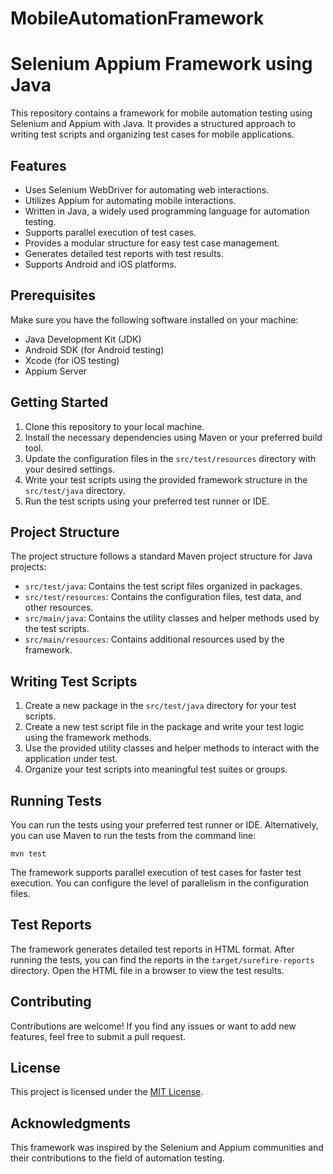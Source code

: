 # MobileAutomationFramework
# Selenium Appium Framework using Java

This repository contains a framework for mobile automation testing using Selenium and Appium with Java. It provides a structured approach to writing test scripts and organizing test cases for mobile applications.

## Features

- Uses Selenium WebDriver for automating web interactions.
- Utilizes Appium for automating mobile interactions.
- Written in Java, a widely used programming language for automation testing.
- Supports parallel execution of test cases.
- Provides a modular structure for easy test case management.
- Generates detailed test reports with test results.
- Supports Android and iOS platforms.

## Prerequisites

Make sure you have the following software installed on your machine:

- Java Development Kit (JDK)
- Android SDK (for Android testing)
- Xcode (for iOS testing)
- Appium Server

## Getting Started

1. Clone this repository to your local machine.
2. Install the necessary dependencies using Maven or your preferred build tool.
3. Update the configuration files in the `src/test/resources` directory with your desired settings.
4. Write your test scripts using the provided framework structure in the `src/test/java` directory.
5. Run the test scripts using your preferred test runner or IDE.

## Project Structure

The project structure follows a standard Maven project structure for Java projects:

- `src/test/java`: Contains the test script files organized in packages.
- `src/test/resources`: Contains the configuration files, test data, and other resources.
- `src/main/java`: Contains the utility classes and helper methods used by the test scripts.
- `src/main/resources`: Contains additional resources used by the framework.

## Writing Test Scripts

1. Create a new package in the `src/test/java` directory for your test scripts.
2. Create a new test script file in the package and write your test logic using the framework methods.
3. Use the provided utility classes and helper methods to interact with the application under test.
4. Organize your test scripts into meaningful test suites or groups.

## Running Tests

You can run the tests using your preferred test runner or IDE. Alternatively, you can use Maven to run the tests from the command line:

```
mvn test
```

The framework supports parallel execution of test cases for faster test execution. You can configure the level of parallelism in the configuration files.

## Test Reports

The framework generates detailed test reports in HTML format. After running the tests, you can find the reports in the `target/surefire-reports` directory. Open the HTML file in a browser to view the test results.

## Contributing

Contributions are welcome! If you find any issues or want to add new features, feel free to submit a pull request.

## License

This project is licensed under the [MIT License](LICENSE).

## Acknowledgments

This framework was inspired by the Selenium and Appium communities and their contributions to the field of automation testing.
